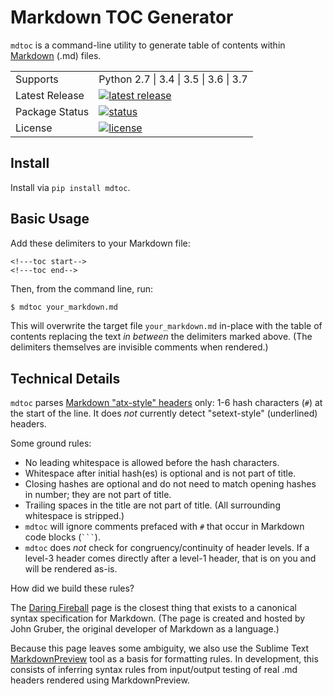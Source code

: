 # Markdown TOC Generator

`mdtoc` is a command-line utility to generate table of contents within [Markdown](https://daringfireball.net/projects/markdown/) (.md) files.

<table>
  <tr>
    <td>Supports</td>
    <td>Python 2.7 | 3.4 | 3.5 | 3.6 | 3.7</td>
  </tr>
  <tr>
    <td>Latest Release</td>
    <td>
      <a href="https://pypi.org/project/mdtoc/">
      <img src="https://img.shields.io/pypi/v/mdtoc.svg" alt="latest release" />
      </a>
    </td>
  </tr>
  <tr>
    <td>Package Status</td>
    <td>
      <a href="https://pypi.org/project/mdtoc/">
      <img src="https://img.shields.io/pypi/status/mdtoc.svg" alt="status" /></td>
      </a>
  </tr>
  <tr>
    <td>License</td>
    <td>
      <a href="https://github.com/scottfrazer/mdtoc/blob/master/LICENSE">
      <img src="https://img.shields.io/pypi/l/mdtoc.svg" alt="license" />
      </a>
    </td>
  </tr>
</table>

## Install

Install via `pip install mdtoc`.

## Basic Usage

Add these delimiters to your Markdown file:

```
<!---toc start-->
<!---toc end-->
```

Then, from the command line, run:

```bash
$ mdtoc your_markdown.md
```

This will overwrite the target file `your_markdown.md` in-place with the table of contents replacing the text _in between_ the delimiters marked above.  (The delimiters themselves are invisible comments when rendered.)

## Technical Details

`mdtoc` parses [Markdown "atx-style" headers](https://daringfireball.net/projects/markdown/syntax#header) only: 1-6 hash characters (`#`) at the start of the line.  It does *not* currently detect "setext-style" (underlined) headers.

Some ground rules:

- No leading whitespace is allowed before the hash characters.
- Whitespace after initial hash(es) is optional and is not part of title.
- Closing hashes are optional and do not need to match opening hashes in number; they are not part of title.
- Trailing spaces in the title are not part of title.  (All surrounding whitespace is stripped.)
- `mdtoc` will ignore comments prefaced with `#` that occur in Markdown code blocks (<code>\`\`\`</code>).
- `mdtoc` does *not* check for congruency/continuity of header levels.  If a level-3 header comes directly after a level-1 header, that is on you and will be rendered as-is.

How did we build these rules?

The [Daring Fireball](https://daringfireball.net/projects/markdown/) page is the closest thing that exists to a canonical syntax specification for Markdown.  (The page is created and hosted by John Gruber, the original developer of Markdown as a language.)

Because this page leaves some ambiguity, we also use the Sublime Text [MarkdownPreview](https://github.com/facelessuser/MarkdownPreview) tool as a basis for formatting rules.  In development, this consists of inferring syntax rules from input/output testing of real .md headers rendered using MarkdownPreview.
